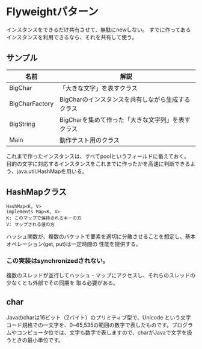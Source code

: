  # Flyweightパターン
 インスタンスをできるだけ共有させて、無駄にnewしない。
 すでに作ってあるインスタンスを利用できるなら、それを共有して使う。

 ## サンプル
 |名前|解説|
 |---|---|
 |BigChar|「大きな文字」を表すクラス |
 |BigCharFactory|BigCharのインスタンスを共有しながら生成するクラス|
 |BigString|BigCharを集めて作った「大きな文字列」を表すクラス|
 |Main|動作テスト用のクラス|
 これまで作ったインスタンスは、すべてpoolというフィールドに蓄えておく。
 目的の文字に対応するインスタンスをこれまでに作ったかを高速に判断できるよう、java.util.HashMapを用いる。

## HashMapクラス
```
HashMap<K, V>
implements Map<K, V>
K: このマップで保持されるキーの方
V: マップされる値の方
```
ハッシュ関数が、複数のバケットで要素を適切に分散させることを想定し、基本オペレーション(get, put)は一定時間の
性能を提供する。

### この実装はsynchronizedされない。
複数のスレッドが並行してハッシュ・マップにアクセスし、それらのスレッドの少なくとも外部でその同期を
取る必要がある。

## char
Javaのcharは16ビット（2バイト）のプリミティブ型で、Unicode という文字コード規格での一文字を、0~65,535の範囲の数字で表したものです。プログラムやコンピュータ位では、文字も数字で表しますので、charがJavaで文字を扱うときの最小単位です。
